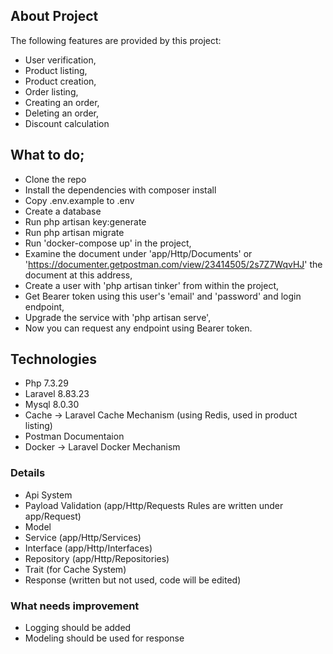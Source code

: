 
## About Project

The following features are provided by this project:

- User verification,
- Product listing,
- Product creation,
- Order listing,
- Creating an order,
- Deleting an order,
- Discount calculation

## What to do;
- Clone the repo
- Install the dependencies with composer install
- Copy .env.example to .env
- Create a database
- Run php artisan key:generate
- Run php artisan migrate
- Run 'docker-compose up' in the project,
- Examine the document under 'app/Http/Documents' or 'https://documenter.getpostman.com/view/23414505/2s7Z7WqvHJ' the document at this address,
- Create a user with 'php artisan tinker' from within the project,
- Get Bearer token using this user's 'email' and 'password' and login endpoint,
- Upgrade the service with 'php artisan serve',
- Now you can request any endpoint using Bearer token.

## Technologies
- Php 7.3.29
- Laravel 8.83.23
- Mysql 8.0.30
- Cache -> Laravel Cache Mechanism (using Redis, used in product listing)
- Postman Documentaion
- Docker -> Laravel Docker Mechanism

### Details

- Api System
- Payload Validation (app/Http/Requests Rules are written under app/Request)
- Model
- Service (app/Http/Services)
- Interface (app/Http/Interfaces)
- Repository (app/Http/Repositories)
- Trait (for Cache System)
- Response (written but not used, code will be edited)

### What needs improvement

- Logging should be added
- Modeling should be used for response
